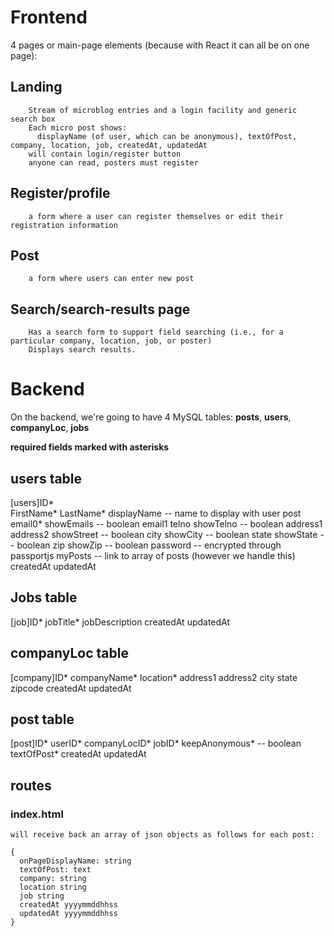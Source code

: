 # Frontend

4 pages or main-page elements (because with React it can all be on one page):

## Landing

    	Stream of microblog entries and a login facility and generic search box
    	Each micro post shows:
    	  displayName (of user, which can be anonymous), textOfPost, company, location, job, createdAt, updatedAt
        will contain login/register button
        anyone can read, posters must register

## Register/profile

    	a form where a user can register themselves or edit their registration information

## Post

    	a form where users can enter new post

## Search/search-results page

    	Has a search form to support field searching (i.e., for a particular company, location, job, or poster)
    	Displays search results.

# Backend

On the backend, we're going to have 4 MySQL tables: **posts**, **users**, **companyLoc**, **jobs**

  **required fields marked with asterisks**

## users table

  [users]ID*  
  FirstName*
  LastName*
  displayName -- name to display with user post
  email0*
  showEmails -- boolean
  email1
  telno
  showTelno -- boolean
  address1
  address2
  showStreet -- boolean
  city
  showCity -- boolean
  state
  showState -- boolean
  zip
  showZip -- boolean
  password -- encrypted through passportjs
  myPosts -- link to array of posts (however we handle this)
  createdAt
  updatedAt

## Jobs table

  [job]ID*
  jobTitle\*
  jobDescription
  createdAt
  updatedAt

## companyLoc table

  [company]ID*
  companyName*
  location*
  address1
  address2
  city
  state
  zipcode
  createdAt
  updatedAt

## post table

  [post]ID*
  userID*
  companyLocID*
  jobID*
  keepAnonymous* -- boolean
  textOfPost*
  createdAt
  updatedAt

## routes

  ### index.html
  
    will receive back an array of json objects as follows for each post:

    { 
      onPageDisplayName: string
      textOfPost: text 
      company: string
      location string
      job string
      createdAt yyyymmddhhss
      updatedAt yyyymmddhhss
    }
